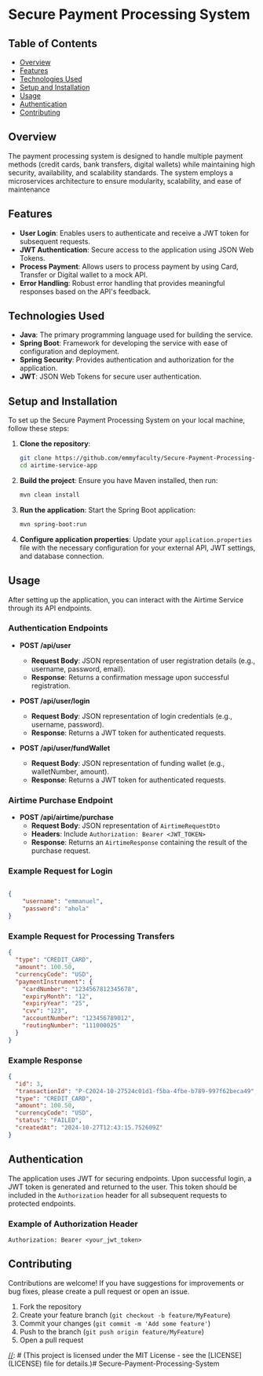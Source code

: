 # Secure Payment Processing System

## Table of Contents

- [Overview](#overview)
- [Features](#features)
- [Technologies Used](#technologies-used)
- [Setup and Installation](#setup-and-installation)
- [Usage](#usage)
- [Authentication](#authentication)
- [Contributing](#contributing)

[//]: # (- [License]&#40;#license&#41;)

## Overview

The payment processing system is designed to handle multiple payment methods (credit cards, bank transfers, digital wallets) while maintaining high security, availability, and scalability standards. The system employs a microservices architecture to ensure modularity, scalability, and ease of maintenance
## Features

- **User Login**: Enables users to authenticate and receive a JWT token for subsequent requests.
- **JWT Authentication**: Secure access to the application using JSON Web Tokens.
- **Process Payment**: Allows users to process payment by using Card, Transfer or Digital wallet to a mock API.
- **Error Handling**: Robust error handling that provides meaningful responses based on the API's feedback.

## Technologies Used

- **Java**: The primary programming language used for building the service.
- **Spring Boot**: Framework for developing the service with ease of configuration and deployment.
- **Spring Security**: Provides authentication and authorization for the application.
- **JWT**: JSON Web Tokens for secure user authentication.

## Setup and Installation

To set up the Secure Payment Processing System on your local machine, follow these steps:

1. **Clone the repository**:
    ```bash
    git clone https://github.com/emmyfaculty/Secure-Payment-Processing-System.git
    cd airtime-service-app
    ```

2. **Build the project**:
    Ensure you have Maven installed, then run:
    ```bash
    mvn clean install
    ```

3. **Run the application**:
    Start the Spring Boot application:
    ```bash
    mvn spring-boot:run
    ```

4. **Configure application properties**:
    Update your `application.properties` file with the necessary configuration for your external API, JWT settings, and database connection.

## Usage

After setting up the application, you can interact with the Airtime Service through its API endpoints.

### Authentication Endpoints

- **POST /api/user**
    - **Request Body**: JSON representation of user registration details (e.g., username, password, email).
    - **Response**: Returns a confirmation message upon successful registration.

- **POST /api/user/login**
    - **Request Body**: JSON representation of login credentials (e.g., username, password).
    - **Response**: Returns a JWT token for authenticated requests.
  
- **POST /api/user/fundWallet**
    - **Request Body**: JSON representation of funding wallet (e.g., walletNumber, amount).
    - **Response**: Returns a JWT token for authenticated requests.

### Airtime Purchase Endpoint

- **POST /api/airtime/purchase**
    - **Request Body**: JSON representation of `AirtimeRequestDto`
    - **Headers**: Include `Authorization: Bearer <JWT_TOKEN>`
    - **Response**: Returns an `AirtimeResponse` containing the result of the purchase request.

### Example Request for Login

```json

{
    "username": "emmanuel",
    "password": "ahola"
}
```

### Example Request for Processing Transfers

```json
{
  "type": "CREDIT_CARD",
  "amount": 100.50,
  "currencyCode": "USD",
  "paymentInstrument": {
    "cardNumber": "1234567812345678",
    "expiryMonth": "12",
    "expiryYear": "25",
    "cvv": "123",
    "accountNumber": "123456789012",
    "routingNumber": "111000025"
  }
}
```

### Example Response

```json
{
  "id": 3,
  "transactionId": "P-C2024-10-27524c01d1-f5ba-4fbe-b789-997f62beca49",
  "type": "CREDIT_CARD",
  "amount": 100.50,
  "currencyCode": "USD",
  "status": "FAILED",
  "createdAt": "2024-10-27T12:43:15.752609Z"
}
```

## Authentication

The application uses JWT for securing endpoints. Upon successful login, a JWT token is generated and returned to the user. This token should be included in the `Authorization` header for all subsequent requests to protected endpoints.

### Example of Authorization Header

```http
Authorization: Bearer <your_jwt_token>
```
## Contributing

Contributions are welcome! If you have suggestions for improvements or bug fixes, please create a pull request or open an issue.

1. Fork the repository
2. Create your feature branch (`git checkout -b feature/MyFeature`)
3. Commit your changes (`git commit -m 'Add some feature'`)
4. Push to the branch (`git push origin feature/MyFeature`)
5. Open a pull request

[//]: # (## License)

[//]: # ()
[//]: # (This project is licensed under the MIT License - see the [LICENSE]&#40;LICENSE&#41; file for details.)#   S e c u r e - P a y m e n t - P r o c e s s i n g - S y s t e m 
 
 
